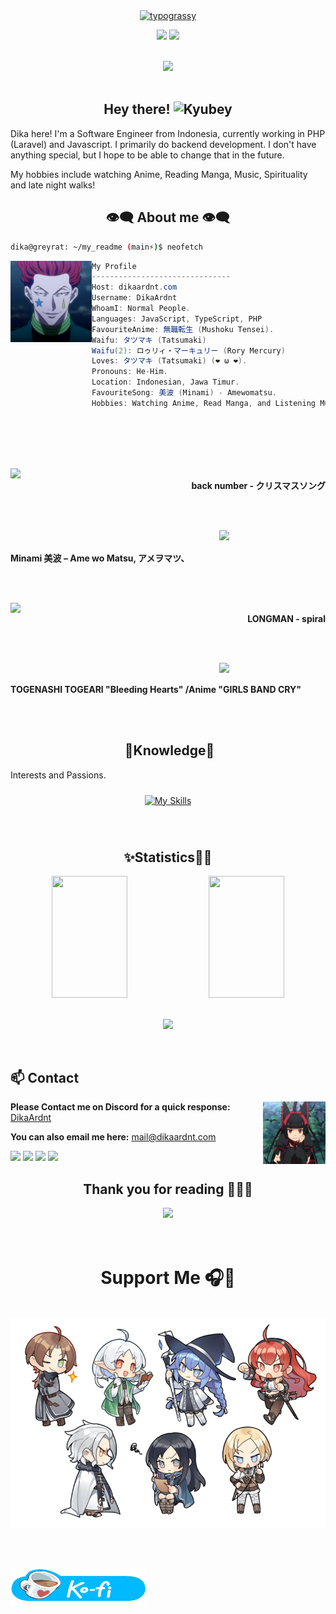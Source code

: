 <div align="center">
    <a href="https://github.com/kawarimidoll/typograssy">
        <img alt="typograssy" src="https://typograssy.deno.dev/api?text=Dika Ardianta&l0=none&bg=none&frame=none&speed=100&comment=">
    </a>
    <p>
        <img draggable="false"style="witdh:119xp;height:20xp;" src="https://komarev.com/ghpvc/?username=DikaArdnt&style=for-the-badge&color=1C8C8C">
        <a href="https://www.dikaardnt.com/links">
            <img  draggable="false" style="witdh:119xp;height:20xp;"src="https://img.shields.io/badge/Bio Link-2CA5E0?style=for-the-badge&logo=Bio Link&logoColor=white">
        </a>
    </p>
</div>

<body>
<br>
<div align="center">
<img src="https://media1.tenor.com/m/z8NLABpmEqEAAAAC/rudeus-greyrat.gif" width="300px">
</div>
<br>

<h2 align="center">Hey there! <img height="35" alt="Kyubey" src="https://raw.githubusercontent.com/innng/innng/master/assets/kyubey.gif"/></h2>

Dika here! I'm a Software Engineer from Indonesia, currently working in PHP (Laravel) and Javascript. I primarily do backend development. I don't have anything special, but I hope to be able to change that in the future.

My hobbies include watching Anime, Reading Manga, Music, Spirituality and late night walks!

<h2 align="center"> 👁️‍🗨️ About me 👁️‍🗨️ </h2>

```sh
dika@greyrat: ~/my_readme (main⚡)$ neofetch
```

<img align="left" src="img/hisokamorou.png" width="130px"/>

```csharp
My Profile
-------------------------------
Host: dikaardnt.com
Username: DikaArdnt
WhoamI: Normal People.
Languages: JavaScript, TypeScript, PHP
FavouriteAnime: 無職転生 (Mushoku Tensei).
Waifu: タツマキ (Tatsumaki)
Waifu(2): ロゥリィ・マーキュリー (Rory Mercury)
Loves: タツマキ (Tatsumaki) (❤️ ω ❤️).
Pronouns: He-Him.
Location: Indonesian, Jawa Timur.
FavouriteSong: 美波 (Minami) - Amewomatsu.
Hobbies: Watching Anime, Read Manga, and Listening Music
```

<div>
<br>
<br>
<br>
<br>

<p align="right"><a href = "https://music.youtube.com/watch?v=7zBeQezaz4U&si=joHbXf4EG5-93Y0P"><img src = "https://i.ytimg.com/vi/7zBeQezaz4U/maxresdefault.jpg" width = "170" align = "left"/></a><b><br>back number - クリスマスソング </b></p>
<br>
<br>

<p align="left"><a href = "https://music.youtube.com/watch?v=766qmHTc2ro&si=ZLzWu0TZwcZwPyvO"><img  src ="https://i.ytimg.com/vi_webp/766qmHTc2ro/maxresdefault.webp" width="170" align="right"></a><b><br><br>Minami 美波 – Ame wo Matsu, アメヲマツ、</b></p>

<br>
<br>

<p align="right"><a href="https://music.youtube.com/watch?v=fE9trKOuT3Q&si=BkSxh-TtURQsoAfx"><img src="https://i.ytimg.com/vi_webp/fE9trKOuT3Q/maxresdefault.webp" width="170" align="left"></a><b><br>LONGMAN - spiral</b></p>
<br>
<br>

<p align="left"><a href = "https://music.youtube.com/watch?v=LU3f8ZGfd5g&si=ZLzWu0TZwcZwPyvO"><img  src ="https://i.ytimg.com/vi_webp/LU3f8ZGfd5g/maxresdefault.webp" width="170" align="right"></a><b><br><br>TOGENASHI TOGEARI "Bleeding Hearts" /Anime "GIRLS BAND CRY"</b></p>

<br>
</div>
<br>

<div>
<h2 align="center"> 🔎Knowledge📖 </h2>
</div>
<div align = "center">
<p align = "justify">Interests and Passions. <br></p>
<p align = "center">
     <a href="https://skillicons.dev/icons?i=js,laravel,ts">
        <img style="margin: 10px"src="https://skillicons.dev/icons?i=js,ts,react,astro,express,mongodb,nodejs,bun,git,vscode,go,php,laravel,prisma,htmx&perline=5"alt="My Skills"/> 
    </a>
</p>
</div>
<br>

<div>
<h2 align="center"> ✨Statistics👨‍💻 </h2>
</div>
<div align="center">
  <img width="49%" height="195px" src="https://github-readme-stats.vercel.app/api?username=DikaArdnt&count_private=true&show_icons=true&show=reviews,prs_merged,prs_merged_percentage&hide=stars,issues,contribs&include_all_commits=true&theme=dark#gh-dark-mode-only" />
  <img width="49%" height="195px" src="https://github-streak.dikaardnt.com?user=DikaArdnt&theme=tokyonight&hide_border=false&properties=background&border=%239611C5FF" />
</div>
<br>
<p align="center">
  <a href="https://github.com/DikaArdnt"><img src="https://github-profile-trophy.vercel.app/?username=DikaArdnt&theme=radical&margin-w=20&no-bg=true&no-frame=false" /></a>
</p>

<br>

<!-- <br><br><br><br> -->
## **📫 Contact**
<a href="https://github.com/DikaArdnt"><img align="right" width="100" src="img/rory.webp" /></a>
**Please Contact me on Discord for a quick response:** [DikaArdnt](https://discord.com/users/808923620792991754)

**You can also email me here:** mail@dikaardnt.com

[![](https://img.shields.io/github/followers/DikaArdnt?label=Followers&style=social)](https://github.com/DikaArdnt)
[![](https://img.shields.io/badge/Discord-7289DA?logo=discord&logoColor=white)](https://discord.com/users/808923620792991754)
[![](https://img.shields.io/badge/Telegram-2ca5e0?logo=telegram&logoColor=white)](https://t.me/DikaArdnt)
[![](https://img.shields.io/badge/Mail-D14836?logo=gmail&logoColor=white)](mailto:mail@dikaardnt.com)

<div>
    <h2 align="center">Thank you for reading 🙋🏻‍♂️</h2>
    <div align="center">
        <img src="https://media1.tenor.com/m/JhjlD_2l5D8AAAAC/rory-mercury.gif" width="500"/>
    </div>
</div>
<br> 
<br>

<h1 align="center">Support Me 🎧🎤  </h1>

<p align="center">
⠀⠀⠀⠀⠀<img src="img/mushoku-tensei-chibi.png">
</p>

<br>
<br>

<a href="https://ko-fi.com/DikaArdnt" target="_blank"><img src="img/ko-fi.webp" alt="Buy Me A Coffee"  style="height: 60px !important;width: 217px !important;" align="center"></a>
